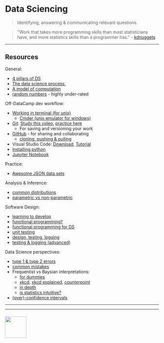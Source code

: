 # Data Sciencing


> Identifying, answering & communicating relevant questions.

> "Work that takes more programming skills than most statisticians have, and more statistics skills than a programmer has." - [kdnuggets](https://www.kdnuggets.com/2016/10/battle-data-science-venn-diagrams.html)

___

## Resources

General:
* [4 pillars of DS](https://www.innoarchitech.com/what-is-data-science-does-data-scientist-do/)
* [The data science process](https://docs.microsoft.com/en-us/azure/machine-learning/team-data-science-process/overview), 
* [A model of computation](https://docs.google.com/presentation/d/1uKGPsFpv5BzRzzkvz2TaplWSx_oelMOlUHa0zg770vY/edit?usp=sharing)
* [random numbers](https://www.random.org) - highly under-rated


Off-DataCamp dev workflow:
* [Working in terminal (for unix)](https://www.rithmschool.com/courses/terminal)
  * [Cmder (unix emulator for windows)](http://cmder.net)
* [Git](https://elewa-academy.github.io/Precourse/5-next-steps/git.html): [Study this video](https://www.youtube.com/watch?v=1ffBJ4sVUb4), [practice here](https://learngitbranching.js.org)
  * For saving and versioning your work
* [GitHub](https://elewa-academy.github.io/Precourse/5-next-steps/git-github.html) - for sharing and collaborating
  * [cloning, pushing & pulling](https://github.com/elewa-academy/using-starter-repos)
* Visual Studio Code: [Download](https://visualstudio.microsoft.com/vs/), [Tutorial](https://learngitbranching.js.org)
* [Installing python](https://wiki.python.org/moin/BeginnersGuide/Download)
* [Jupyter Notebook](https://jupyter-notebook-beginner-guide.readthedocs.io/en/latest/)

Practice:
* [Awesome JSON data sets](https://github.com/jdorfman/awesome-json-datasets)


Analysis & Inference:
* [common distributions](./common-distributions.pdf)
* [parametric vs non-parametric](https://keydifferences.com/difference-between-parametric-and-nonparametric-test.html)

Software Design:
* [learning to develop](https://github.com/elewa-academy/effective-learning)  
* [functional programming?](https://maryrosecook.com/blog/post/a-practical-introduction-to-functional-programming)
* [functional programming for DS](https://vimeo.com/116151995)
* [unit testing](https://medium.com/@MohammedS/beyond-data-science-unit-testing-bb537af38426)
* [design, testing, logging](https://towardsdatascience.com/how-to-write-a-production-level-code-in-data-science-5d87bd75ced)
* [testing & logging (advanced)](https://towardsdatascience.com/unit-testing-and-logging-for-data-science-d7fb8fd5d217)

Data Science perspectives:
* [type 1 & type 2 errors](https://en.wikipedia.org/wiki/Type_I_and_type_II_errors)
* [common mistakes](https://www.ma.utexas.edu/users/mks/statmistakes/StatisticsMistakes.html)
* Frequentist vs Baysian interpretations:
  * [for dummies](https://www.dummies.com/education/science/biology/two-views-of-probability/)
  * [xkcd](https://xkcd.com/1132/), [xkcd explained](https://www.explainxkcd.com/wiki/index.php/1132:_Frequentists_vs._Bayesians), [counterpoint](https://stats.stackexchange.com/questions/43339/whats-wrong-with-xkcds-frequentists-vs-bayesians-comic)
  * [in depth](https://www.analyticsvidhya.com/blog/2016/06/bayesian-statistics-beginners-simple-english/)
  * [is statistics intuitive?](https://www.cep.ucsb.edu/papers/intuitivestat96.pdf)
* [(over)-confidence intervals](http://allendowney.blogspot.com/2015/03/statistical-inference-is-only-mostly.html)




___
___
### <a href="https://digityser.org" target="_blank"><img src="https://user-images.githubusercontent.com/18554853/42180903-40227d9c-7e39-11e8-88e7-f6ea489c6aae.png" width="70" height="70"/></a>




